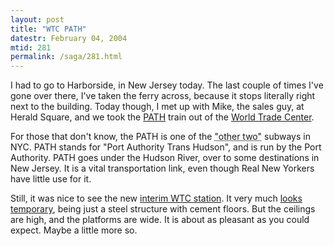 ```yaml
---
layout: post
title: "WTC PATH"
datestr: February 04, 2004
mtid: 281
permalink: /saga/281.html
---
```


I had to go to Harborside, in New Jersey today.  The last couple of times I've gone over there, I've taken the ferry across, because it stops literally right next to the building.  Today though, I met up with Mike, the sales guy, at Herald Square, and we took the <a href="http://www.panynj.gov/path/">PATH</a> train out of the <a href="http://www.lowermanhattan.info/news/path_triumphantly_returns_to_90304.asp" title="PATH Triumphantly Returns to Lower Manhattan">World Trade Center</a>.

For those that don't know, the PATH is one of the <acronym title="The third NYC subway is the SIRT on Staten Island">"other two"</acronym> subways in NYC.  PATH stands for "Port Authority Trans Hudson", and is run by the Port Authority.  PATH goes under the Hudson River, over to some destinations in New Jersey.  It is a vital transportation link, even though Real New Yorkers have little use for it. 

Still, it was nice to see the new <a href="http://www.lowermanhattan.info/news/path_to_recovery__81386.asp" title="Restoring the WTC PATH Station">interim WTC station</a>.  It very much <a href="http://www.hudsoncity.net/tubes/officialpadescriptionoftemporarywtc.html" title="Official Description of Temporary PAH Station">looks temporary</a>, being just a steel structure with cement floors.  But the ceilings are high, and the platforms are wide.  It is about as pleasant as you could expect.  Maybe a little more so.</a>

